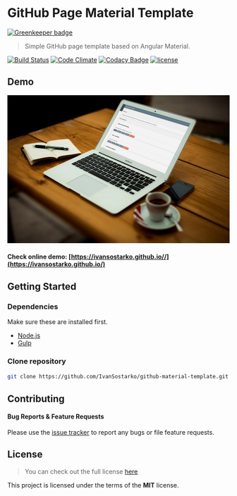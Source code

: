 # GitHub Page Material Template

[![Greenkeeper badge](https://badges.greenkeeper.io/IvanSostarko/github-material-template.svg)](https://greenkeeper.io/)
> Simple GitHub page template based on Angular Material.

[![Build Status](https://travis-ci.org/IvanSostarko/ivy-theme.svg?branch=master)](https://travis-ci.org/IvanSostarko/ivy-theme)
[![Code Climate](https://codeclimate.com/github/IvanSostarko/ivy-theme/badges/gpa.svg)](https://codeclimate.com/github/IvanSostarko/ivy-theme)
[![Codacy Badge](https://api.codacy.com/project/badge/Grade/41c7e08e52254bb49f69f0a6a626b42f)](https://www.codacy.com/app/ivan-sostarko/ivy-theme?utm_source=github.com&amp;utm_medium=referral&amp;utm_content=IvanSostarko/ivy-theme&amp;utm_campaign=Badge_Grade)
[![license](https://img.shields.io/github/license/mashape/apistatus.svg?maxAge=2592000)](https://github.com/IvanSostarko/ivy-theme/blob/master/LICENSE)

## Demo
![](https://raw.githubusercontent.com/IvanSostarko/github-material-template/master/src/images/screenshoot.jpg)

#### Check online demo:  [https://ivansostarko.github.io//](https://ivansostarko.github.io/)

## Getting Started

### Dependencies
Make sure these are installed first.

* [Node.js](http://nodejs.org)
* [Gulp](http://gulpjs.com) 

### Clone repository
```sh
git clone https://github.com/IvanSostarko/github-material-template.git
```


## Contributing
#### Bug Reports & Feature Requests

Please use the [issue tracker](https://github.com/IvanSostarko/ivy-theme/issues) to report any bugs or file feature requests.


## License
>You can check out the full license [here](https://github.com/IvanSostarko/ivy-theme/blob/master/LICENSE)

This project is licensed under the terms of the **MIT** license.